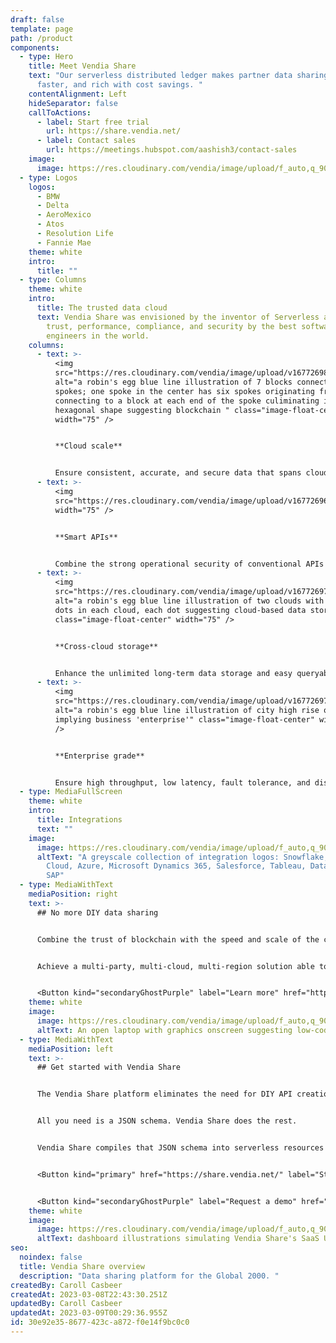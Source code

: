 ```yaml
---
draft: false
template: page
path: /product
components:
  - type: Hero
    title: Meet Vendia Share
    text: "Our serverless distributed ledger makes partner data sharing easier,
      faster, and rich with cost savings. "
    contentAlignment: Left
    hideSeparator: false
    callToActions:
      - label: Start free trial
        url: https://share.vendia.net/
      - label: Contact sales
        url: https://meetings.hubspot.com/aashish3/contact-sales
    image:
      image: https://res.cloudinary.com/vendia/image/upload/f_auto,q_90/v1677268224/Website/Iso/VendiaShare_iso_lnmpta.svg
  - type: Logos
    logos:
      - BMW
      - Delta
      - AeroMexico
      - Atos
      - Resolution Life
      - Fannie Mae
    theme: white
    intro:
      title: ""
  - type: Columns
    theme: white
    intro:
      title: The trusted data cloud
      text: Vendia Share was envisioned by the inventor of Serverless and is built for
        trust, performance, compliance, and security by the best software
        engineers in the world.
    columns:
      - text: >-
          <img
          src="https://res.cloudinary.com/vendia/image/upload/v1677269878/Website/Icons/Blue%20icons/Tech_146_w17beh.svg"
          alt="a robin's egg blue line illustration of 7 blocks connected by
          spokes; one spoke in the center has six spokes originating from it and
          connecting to a block at each end of the spoke culiminating in a
          hexagonal shape suggesting blockchain " class="image-float-center"
          width="75" />


          **Cloud scale**


          Ensure consistent, accurate, and secure data that spans clouds, companies, and geographies with next-gen blockchain with cloud scale and low latency.
      - text: >-
          <img
          src="https://res.cloudinary.com/vendia/image/upload/v1677269693/Website/Icons/Blue%20icons/Tech_121_ub3wvr.svg"  class="image-float-center"
          width="75" />


          **Smart APIs**


          Combine the strong operational security of conventional APIs with the ability to easily model and evolve the data schema and operate with "smart" APIs.
      - text: >-
          <img
          src="https://res.cloudinary.com/vendia/image/upload/v1677269750/Website/Icons/Blue%20icons/Cloud_115_ske4iu.svg"
          alt="a robin's egg blue line illustration of two clouds with three
          dots in each cloud, each dot suggesting cloud-based data storage"
          class="image-float-center" width="75" />


          **Cross-cloud storage**


          Enhance the unlimited long-term data storage and easy queryability of a conventional centralized database with file storage and multi-cloud, cross-party data sharing.
      - text: >-
          <img
          src="https://res.cloudinary.com/vendia/image/upload/v1677269743/Website/Icons/Blue%20icons/Building_27_p1bq4v.svg"
          alt="a robin's egg blue line illustration of city high rise offices
          implying business 'enterprise'" class="image-float-center" width="77"
          />


          **Enterprise grade**


          Ensure high throughput, low latency, fault tolerance, and disaster recovery across all your real-time data sharing partnerships — all with a zero ops footprint.
  - type: MediaFullScreen
    theme: white
    intro:
      title: Integrations
      text: ""
    image:
      image: https://res.cloudinary.com/vendia/image/upload/f_auto,q_90/v1677026583/Website/Integration%20logos/Integration_logos_xxijlg.png
      altText: "A greyscale collection of integration logos: Snowflake, AWS, Google
        Cloud, Azure, Microsoft Dynamics 365, Salesforce, Tableau, Databricks,
        SAP"
  - type: MediaWithText
    mediaPosition: right
    text: >-
      ## No more DIY data sharing


      Combine the trust of blockchain with the speed and scale of the cloud — all as a low-code service.


      Achieve a multi-party, multi-cloud, multi-region solution able to connect applications and data with other departments, companies, and clouds — all without having to write code or manage servers.


      <Button kind="secondaryGhostPurple" label="Learn more" href="https://www.vendia.com/product/diy-vs-vendia" />
    theme: white
    image:
      image: https://res.cloudinary.com/vendia/image/upload/f_auto,q_90/v1674599502/Website/Iso/Code_oy4wke.png
      altText: An open laptop with graphics onscreen suggesting low-code data sharing
  - type: MediaWithText
    mediaPosition: left
    text: >-
      ## Get started with Vendia Share


      The Vendia Share platform eliminates the need for DIY API creation and the underlying infrastructure design, provisioning, and management.


      All you need is a JSON schema. Vendia Share does the rest. 


      Vendia Share compiles that JSON schema into serverless resources customized to your model and then deploys a powerful, fully-managed https-based GraphQL engine for reading and writing your data with full type checking.


      <Button kind="primary" href="https://share.vendia.net/" label="Start building now" />


      <Button kind="secondaryGhostPurple" label="Request a demo" href="https://meetings.hubspot.com/aashish3/15-minute-demo-of-vendia-share?__hstc=75205645.1160c84f545be08f626a93070ce6dd38.1666288324341.1678305312381.1678312768134.257&__hssc=75205645.15.1678312768134&__hsfp=65267698" />
    theme: white
    image:
      image: https://res.cloudinary.com/vendia/image/upload/f_auto,q_90/v1677022472/Website/Product%20thumbnails/Thumnails_for_Vendia_Share_dcyovl.png
      altText: dashboard illustrations simulating Vendia Share's SaaS UI
seo:
  noindex: false
  title: Vendia Share overview
  description: "Data sharing platform for the Global 2000. "
createdBy: Caroll Casbeer
createdAt: 2023-03-08T22:43:30.251Z
updatedBy: Caroll Casbeer
updatedAt: 2023-03-09T00:29:36.955Z
id: 30e92e35-8677-423c-a872-f0e14f9bc0c0
---
```

